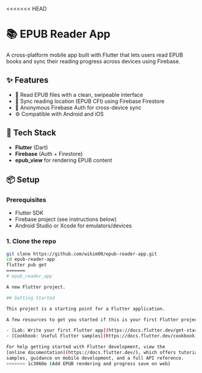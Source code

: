 <<<<<<< HEAD
# 📚 EPUB Reader App

A cross-platform mobile app built with Flutter that lets users read EPUB books and sync their reading progress across devices using Firebase.

## ✨ Features

- 📖 Read EPUB files with a clean, swipeable interface
- 🔁 Sync reading location (EPUB CFI) using Firebase Firestore
- 🔐 Anonymous Firebase Auth for cross-device sync
- ⚙️ Compatible with Android and iOS

## 🚀 Tech Stack

- **Flutter** (Dart)
- **Firebase** (Auth + Firestore)
- **epub_view** for rendering EPUB content

## 📦 Setup

### Prerequisites

- Flutter SDK
- Firebase project (see instructions below)
- Android Studio or Xcode for emulators/devices

### 1. Clone the repo

```bash
git clone https://github.com/wikim00/epub-reader-app.git
cd epub-reader-app
flutter pub get
=======
# epub_reader_app

A new Flutter project.

## Getting Started

This project is a starting point for a Flutter application.

A few resources to get you started if this is your first Flutter project:

- [Lab: Write your first Flutter app](https://docs.flutter.dev/get-started/codelab)
- [Cookbook: Useful Flutter samples](https://docs.flutter.dev/cookbook)

For help getting started with Flutter development, view the
[online documentation](https://docs.flutter.dev/), which offers tutorials,
samples, guidance on mobile development, and a full API reference.
>>>>>>> 1c3060e (Add EPUB rendering and progress save on web)
